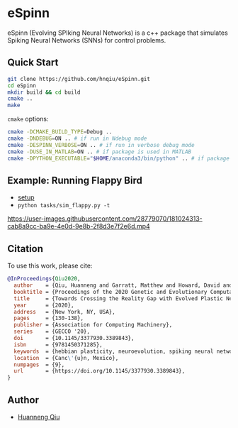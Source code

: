 # eSpinn

eSpinn (Evolving SPIking Neural Networks) is a c++ package that simulates Spiking Neural Networks (SNNs) for control problems.


## Quick Start
```sh
git clone https://github.com/hnqiu/eSpinn.git
cd eSpinn
mkdir build && cd build
cmake ..
make
```

`cmake` options:
```sh
cmake -DCMAKE_BUILD_TYPE=Debug ..
cmake -DNDEBUG=ON .. # if run in Ndebug mode
cmake -DESPINN_VERBOSE=ON .. # if run in verbose debug mode
cmake -DUSE_IN_MATLAB=ON .. # if package is used in MATLAB
cmake -DPYTHON_EXECUTABLE="$HOME/anaconda3/bin/python" .. # if package is compiled with conda env, i.e., the pybind module will be interpreted by the specified Python instance
```


## Example: Running Flappy Bird

- [setup](game/README.md)
- `python tasks/sim_flappy.py -t`

https://user-images.githubusercontent.com/28779070/181024313-cab8a9cc-ba9e-4e0d-9e8b-2f8d3e7f2e6d.mp4


## Citation

To use this work, please cite:

```bibtex
@InProceedings{Qiu2020,
  author    = {Qiu, Huanneng and Garratt, Matthew and Howard, David and Anavatti, Sreenatha},
  booktitle = {Proceedings of the 2020 Genetic and Evolutionary Computation Conference},
  title     = {Towards Crossing the Reality Gap with Evolved Plastic Neurocontrollers},
  year      = {2020},
  address   = {New York, NY, USA},
  pages     = {130-138},
  publisher = {Association for Computing Machinery},
  series    = {GECCO '20},
  doi       = {10.1145/3377930.3389843},
  isbn      = {9781450371285},
  keywords  = {hebbian plasticity, neuroevolution, spiking neural networks, UAV control, evolutionary robotics},
  location  = {Canc\'{u}n, Mexico},
  numpages  = {9},
  url       = {https://doi.org/10.1145/3377930.3389843},
}
```


## Author
- [Huanneng Qiu](https://github.com/hnqiu)
